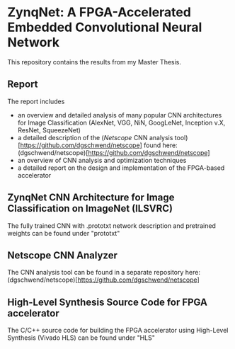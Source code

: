 # ZynqNet: A FPGA-Accelerated Embedded Convolutional Neural Network

This repository contains the results from my Master Thesis.

## Report
The report includes
- an overview and detailed analysis of many popular CNN architectures for Image Classification (AlexNet, VGG, NiN, GoogLeNet, Inception v.X, ResNet, SqueezeNet)
- a detailed description of the (*Netscope* CNN analysis tool)[https://github.com/dgschwend/netscope] found here: (dgschwend/netscope)[https://github.com/dgschwend/netscope]
- an overview of CNN analysis and optimization techniques
- a detailed report on the design and implementation of the FPGA-based accelerator

## ZynqNet CNN Architecture for Image Classification on ImageNet (ILSVRC)
The fully trained CNN with .prototxt network description and pretrained weights can be found under "prototxt"

## Netscope CNN Analyzer
The CNN analysis tool can be found in a separate repository here: (dgschwend/netscope)[https://github.com/dgschwend/netscope]

## High-Level Synthesis Source Code for FPGA accelerator
The C/C++ source code for building the FPGA accelerator using High-Level Synthesis (Vivado HLS) can be found under "HLS"

